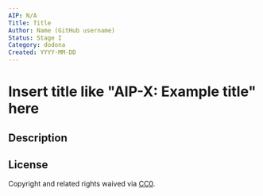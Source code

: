 ```yaml
---
AIP: N/A
Title: Title
Author: Name (GitHub username)
Status: Stage I
Category: dodona
Created: YYYY-MM-DD
---
```


# Insert title like "AIP-X: Example title" here

## Description


## License
Copyright and related rights waived via [CC0](https://creativecommons.org/publicdomain/zero/1.0/).
